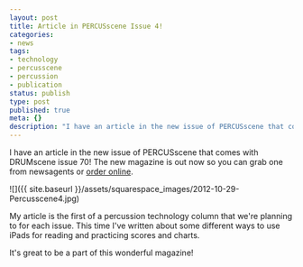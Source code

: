 ```yaml
---
layout: post
title: Article in PERCUSscene Issue 4!
categories:
- news
tags:
- technology
- percusscene
- percussion
- publication
status: publish
type: post
published: true
meta: {}
description: "I have an article in the new issue of PERCUSscene that comes with DRUMscene issue 70! The new magazine is out now so you can grab one from newsagents or"
---
```


I have an article in the new issue of PERCUSscene that comes with DRUMscene issue 70! The new magazine is out now so you can grab one from newsagents or [order online](http://www.drumscene.com.au/current-issue).

![]({{ site.baseurl }}/assets/squarespace_images/2012-10-29-Percusscene4.jpg)

My article is the first of a percussion technology column that we're planning to for each issue. This time I've written about some different ways to use iPads for reading and practicing scores and charts.

It's great to be a part of this wonderful magazine!

